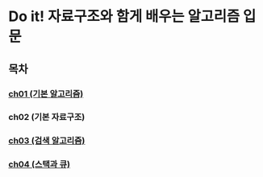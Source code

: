 # Do it! 자료구조와 함게 배우는 알고리즘 입문

## 목차

### [ch01 (기본 알고리즘)](md/01.md)

### ch02 (기본 자료구조)

### [ch03 (검색 알고리즘)](md/03.md)

### [ch04 (스택과 큐)](md/04.md)